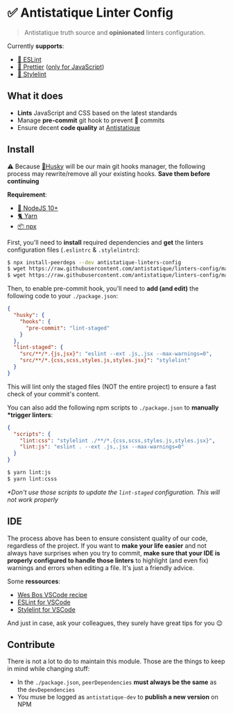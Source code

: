 # ✅ Antistatique Linter Config

> Antistatique truth source and **opinionated** linters configuration.

Currently **supports**:
- [🔹 ESLint](https://eslint.org/)
- [🌈 Prettier](https://eslint.org/) ([only for JavaScript](https://github.com/prettier/prettier/issues/5948))
- [👔 Stylelint](https://stylelint.io/)

## What it does
- **Lints** JavaScript and CSS based on the latest standards
- Manage **pre-commit** git hook to prevent 💩 commits
- Ensure decent **code quality** at [Antistatique](https://antistatique.net/)

## Install

⚠️ Because [🐶Husky](https://github.com/typicode/husky) will be our main git hooks manager, the following process may rewrite/remove all your existing hooks. **Save them before continuing**

**Requirement**:
- [📗 NodeJS 10+](https://nodejs.org/en/)
- [🐈 Yarn](https://yarnpkg.com/lang/en/)
- [📦 npx](https://github.com/npm/npx)

First, you'll need to **install** required dependencies and **get** the linters configuration files (`.eslintrc` & `.stylelintrc`):


```bash
$ npx install-peerdeps --dev antistatique-linters-config
$ wget https://raw.githubusercontent.com/antistatique/linters-config/master/.eslintrc
$ wget https://raw.githubusercontent.com/antistatique/linters-config/master/.stylelintrc
```

Then, to enable pre-commit hook, you'll need to **add (and edit)** the following code to your `./package.json`:

```json
{
  "husky": {
    "hooks": {
      "pre-commit": "lint-staged"
    }
  },
  "lint-staged": {
    "src/**/*.{js,jsx}": "eslint --ext .js,.jsx --max-warnings=0",
    "src/**/*.{css,scss,styles.js,styles.jsx}": "stylelint"
  }
}
```

This will lint only the staged files (NOT the entire project) to ensure a fast check of your commit's content.

You can also add the following npm scripts to `./package.json` to **manually \*trigger linters**:

```json
{
  "scripts": {
    "lint:css": "stylelint ./**/*.{css,scss,styles.js,styles.jsx}",
    "lint:js": "eslint . --ext .js,.jsx --max-warnings=0"
  }
}
```

```bash
$ yarn lint:js
$ yarn lint:csss
```

*\*Don't use those scripts to update the `lint-staged` configuration. This will not work properly*

## IDE

The process above has been to ensure consistent quality of our code, regardless of the project. If you want to **make your life easier** and not always have surprises when you try to commit, **make sure that your IDE is properly configured to handle those linters** to highlight (and even fix) warnings and errors when editing a file. It's just a friendly advice.

Some **ressources**:
- [Wes Bos VSCode recipe](https://github.com/wesbos/eslint-config-wesbos#with-vs-code)
- [ESLint for VSCode](https://marketplace.visualstudio.com/items?itemName=dbaeumer.vscode-eslint)
- [Stylelint for VSCode](https://marketplace.visualstudio.com/items?itemName=shinnn.stylelint)

And just in case, ask your colleagues, they surely have great tips for you 😉

## Contribute

There is not a lot to do to maintain this module. Those are the things to keep in mind while changing stuff:
- In the `./package.json`, `peerDependencies` **must always be the same** as the `devDependencies`
- You muse be logged as `antistatique-dev` to **publish a new version** on NPM
